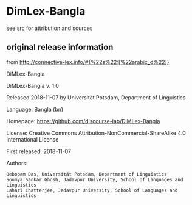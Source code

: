 # DimLex-Bangla

see [src](../../src/dimlex-bangla) for attribution and sources

## original release information

from http://connective-lex.info/#{%22s%22:[%22arabic_d%22]}

DiMLex-Bangla

DiMLex-Bangla v. 1.0

Released 2018-11-07 by Universität Potsdam, Department of Linguistics

Language: Bangla (bn)

Homepage: https://github.com/discourse-lab/DiMLex-Bangla

License: Creative Commons Attribution-NonCommercial-ShareAlike 4.0 International License

First released: 2018-11-07

Authors:

    Debopam Das, Universität Potsdam, Department of Linguistics
    Soumya Sankar Ghosh, Jadavpur University, School of Languages and Linguistics
    Lahari Chatterjee, Jadavpur University, School of Languages and Linguistics